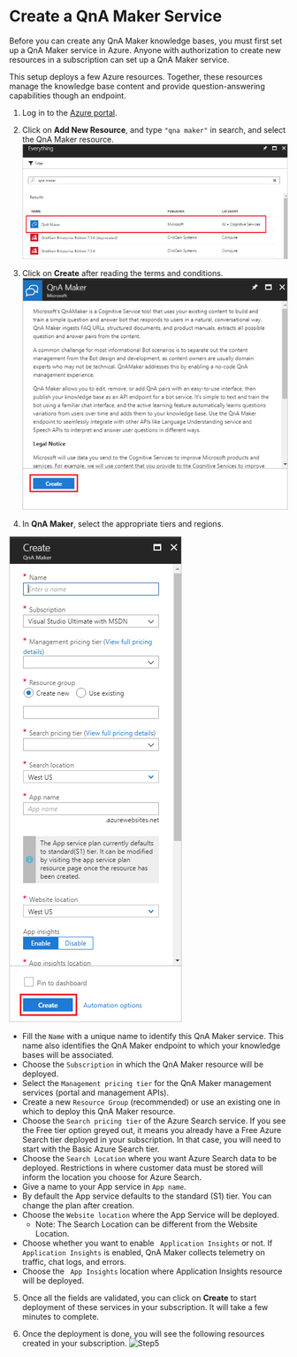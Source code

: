 # Create a QnA Maker Service

Before you can create any QnA Maker knowledge bases, you must first set up a QnA Maker service in Azure. Anyone with authorization to create new resources in a subscription can set up a QnA Maker service.

This setup deploys a few Azure resources. Together, these resources manage the knowledge base content and provide question-answering capabilities though an endpoint.

1. Log in to the [Azure portal](portal.azure.com).

2. Click on **Add New Resource**, and type ```"qna maker"``` in search, and select the QnA Maker resource.
![Step2](https://github.com/jCho23/BotWorkshop/blob/master/Resouces/Images/create-new-resource.png)

3. Click on **Create** after reading the terms and conditions.
![Step3](https://github.com/jCho23/BotWorkshop/blob/master/Resouces/Images/create-new-resource-button.png)

4. In **QnA Maker**, select the appropriate tiers and regions.

![Step4](https://github.com/jCho23/BotWorkshop/blob/master/Resouces/Images/enter-qnamaker-info.png)

* Fill the ```Name``` with a unique name to identify this QnA Maker service. This name also identifies the QnA Maker endpoint to which your knowledge bases will be associated.
* Choose the ```Subscription``` in which the QnA Maker resource will be deployed.
* Select the ```Management pricing tier``` for the QnA Maker management services (portal and management APIs). 
* Create a new ```Resource Group``` (recommended) or use an existing one in which to deploy this QnA Maker resource.
* Choose the ```Search pricing tier``` of the Azure Search service. If you see the Free tier option greyed out, it means you already have a Free Azure Search tier deployed in your subscription. In that case, you will need to start with the Basic Azure Search tier. 
* Choose the ```Search Location``` where you want Azure Search data to be deployed. Restrictions in where customer data must be stored will inform the location you choose for Azure Search.
* Give a name to your App service in ```App name```.
* By default the App service defaults to the standard (S1) tier. You can change the plan after creation. 
* Choose the ```Website location``` where the App Service will be deployed.
  * Note: The Search Location can be different from the Website Location.
* Choose whether you want to enable ``` Application Insights```  or not. If ``` Application Insights```  is enabled, QnA Maker collects telemetry on traffic, chat logs, and errors.
* Choose the ``` App Insights```  location where Application Insights resource will be deployed.

5. Once all the fields are validated, you can click on **Create** to start deployment of these services in your subscription. It will take a few minutes to complete.

6. Once the deployment is done, you will see the following resources created in your subscription.
![Step5]()

